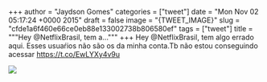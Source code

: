
+++
author = "Jaydson Gomes"
categories = ["tweet"]
date = "Mon Nov 02 05:17:24 +0000 2015"
draft = false
image = "{TWEET_IMAGE}"
slug = "cfde1a6f460e66ce0eb88e133002738b806580ef"
tags = ["tweet"]
title = """Hey @NetflixBrasil, tem a..."""
+++
Hey @NetflixBrasil, tem algo errado aqui. Esses usuaŕios não são os da minha conta.Tb não estou conseguindo acessar https://t.co/EwLYXy4v9u

![](/images/tweet-media/661049448420786177-CSyEucaWEAALsxw.png)